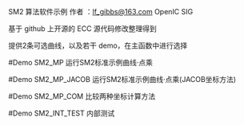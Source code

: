 SM2 算法软件示例
作者 ：lf_gibbs@163.com  OpenIC SIG 

基于 github 上开源的 ECC 源代码修改整理得到

提供2条可选曲线，以及若干 demo，在主函数中进行选择

#Demo SM2_MP 运行SM2标准示例曲线·点乘

#Demo SM2_MP_JACOB 运行SM2标准示例曲线·点乘(JACOB坐标方法)

#Demo SM2_MP_COM 比较两种坐标计算方法

#Demo SM2_INT_TEST 内部测试
